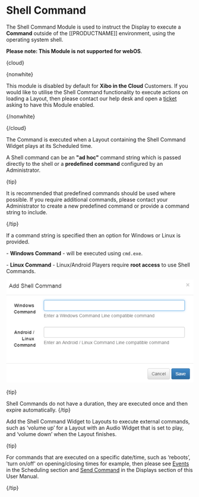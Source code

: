 <!--toc=widgets-->
# Shell Command

The Shell Command Module is used to instruct the Display to execute a **Command** outside of the [[PRODUCTNAME]] environment, using the operating system shell.  

**Please note: This Module is not supported for webOS**.

{cloud}

{nonwhite}

This module is disabled by default for **Xibo in the Cloud** Customers. If you would like to utilise the Shell Command functionality to execute actions on loading a Layout, then please contact our help desk and open a [ticket](https://xibo.org.uk/help#commercial) asking to have this Module enabled.

{/nonwhite}

{/cloud}

The Command is executed when a Layout containing the Shell Command Widget plays at its Scheduled time.

A Shell command can be an **"ad hoc"** command string which is passed directly to the shell or a **predefined** **command** configured by an Administrator.

{tip}

It is recommended that predefined commands should be used where possible. If you require additional commands, please contact your Administrator to create a new predefined command or provide a command string to include.

{/tip}

 If a command string is specified then an option for Windows or Linux is provided.

\- **Windows Command** - will be executed using `cmd.exe`.

\- **Linux Command** - Linux/Android Players require **root access** to use Shell Commands.

![Shell Command Form](img/media_shellcommand_form.png)

{tip}

Shell Commands do not have a duration, they are executed once and then expire automatically.
{/tip}

Add the Shell Command Widget to Layouts to execute external commands, such as ‘volume up’ for a Layout with an Audio Widget that is set to play, and ‘volume down’ when the Layout finishes.

{tip}

For commands that are executed on a specific date/time, such as  ‘reboots’, 'turn on/off' on opening/closing times for example, then please see [Events](scheduling_events.html) in the Scheduling section and [Send Command](displays.html) in the Displays section of this User Manual.

{/tip}